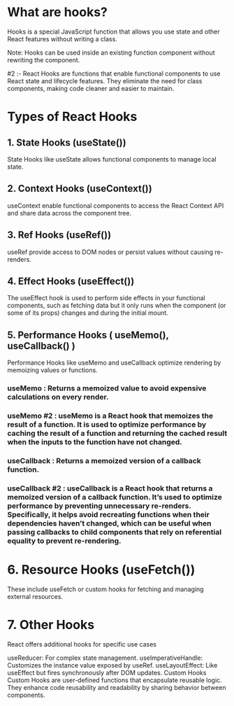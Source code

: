 # What are hooks?
Hooks is a special JavaScript function that allows you use state and other React features without writing a class. 

Note: Hooks can be used inside an existing function component without rewriting the component.

#2 :- React Hooks are functions that enable functional components to use React state and lifecycle features. They eliminate the need for class components, making code cleaner and easier to maintain.


# Types of React Hooks
## 1. State Hooks (useState())
State Hooks like useState allows functional components to manage local state.

## 2. Context Hooks (useContext())
 useContext enable functional components to access the React Context API and share data across the component tree.

## 3. Ref Hooks (useRef())
useRef provide access to DOM nodes or persist values without causing re-renders.

## 4. Effect Hooks (useEffect())
The useEffect hook is used to perform side effects in your functional components, such as fetching data but it only runs when the component (or some of its props) changes and during the initial mount.

## 5. Performance Hooks ( useMemo(), useCallback() )
Performance Hooks like useMemo and useCallback optimize rendering by memoizing values or functions.

### useMemo     : Returns a memoized value to avoid expensive calculations on every render.

### useMemo #2  : useMemo is a React hook that memoizes the result of a function. It is used to optimize performance by caching the result of a function and returning the cached result when the inputs to the function have not changed.


### useCallback     : Returns a memoized version of a callback function.
### useCallback #2  : useCallback is a React hook that returns a memoized version of a callback function. It’s used to optimize performance by preventing unnecessary re-renders. Specifically, it helps avoid recreating functions when their dependencies haven’t changed, which can be useful when passing callbacks to child components that rely on referential equality to prevent re-rendering.


# 6. Resource Hooks (useFetch())
These include useFetch or custom hooks for fetching and managing external resources.

# 7. Other Hooks
React offers additional hooks for specific use cases

useReducer: For complex state management.
useImperativeHandle: Customizes the instance value exposed by useRef.
useLayoutEffect: Like useEffect but fires synchronously after DOM updates.
Custom Hooks
Custom Hooks are user-defined functions that encapsulate reusable logic. They enhance code reusability and readability by sharing behavior between components.




















